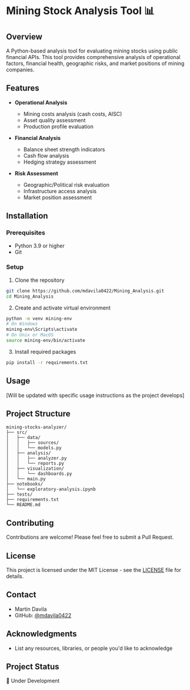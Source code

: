 # Mining Stock Analysis Tool 📊

## Overview
A Python-based analysis tool for evaluating mining stocks using public financial APIs. This tool provides comprehensive analysis of operational factors, financial health, geographic risks, and market positions of mining companies.

## Features
- **Operational Analysis**
  - Mining costs analysis (cash costs, AISC)
  - Asset quality assessment
  - Production profile evaluation

- **Financial Analysis**
  - Balance sheet strength indicators
  - Cash flow analysis
  - Hedging strategy assessment

- **Risk Assessment**
  - Geographic/Political risk evaluation
  - Infrastructure access analysis
  - Market position assessment

## Installation

### Prerequisites
- Python 3.9 or higher
- Git

### Setup
1. Clone the repository
```bash
git clone https://github.com/mdavila0422/Mining_Analysis.git
cd Mining_Analysis
```

2. Create and activate virtual environment
```bash
python -m venv mining-env
# On Windows
mining-env\Scripts\activate
# On Unix or MacOS
source mining-env/bin/activate
```

3. Install required packages
```bash
pip install -r requirements.txt
```

## Usage
[Will be updated with specific usage instructions as the project develops]

## Project Structure
```
mining-stocks-analyzer/
├── src/
│   ├── data/
│   │   ├── sources/
│   │   └── models.py
│   ├── analysis/
│   │   ├── analyzer.py
│   │   └── reports.py
│   ├── visualization/
│   │   └── dashboards.py
│   └── main.py
├── notebooks/
│   └── exploratory-analysis.ipynb
├── tests/
├── requirements.txt
└── README.md
```

## Contributing
Contributions are welcome! Please feel free to submit a Pull Request.

## License
This project is licensed under the MIT License - see the [LICENSE](LICENSE) file for details.

## Contact
- Martin Davila
- GitHub: [@mdavila0422](https://github.com/mdavila0422)

## Acknowledgments
- List any resources, libraries, or people you'd like to acknowledge

## Project Status
🚧 Under Development